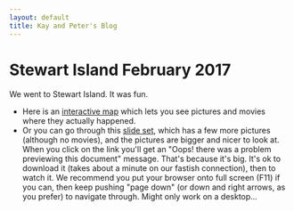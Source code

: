 ```yaml
---
layout: default
title: Kay and Peter's Blog
---
```

# Stewart Island February 2017

We went to Stewart Island.  It was fun.

- Here is an [interactive map](leaflet.html) which lets you see pictures and movies where they actually happened.
- Or you can go through this [slide set](https://drive.google.com/file/d/0Bx4MNG6PFPgARUtFT0dfRGV3d0U/view?usp=sharing), which has a few more pictures (although no movies), and the pictures are bigger and nicer to look at.  When you click on the link you'll get an "Oops! there was a problem previewing this document" message.  That's because it's big.  It's ok to download it (takes about a minute on our fastish connection), then to watch it.  We recommend you put your browser onto full screen (F11) if you can, then keep pushing "page down" (or down and right arrows, as you prefer) to navigate through.  Might only work on a desktop...


